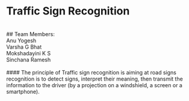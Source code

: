 # Traffic Sign Recognition
<br>
## Team Members:<br/>
             Anu Yogesh<br/>
             Varsha G Bhat<br/>
             Mokshadayini K S <br/>
             Sinchana Ramesh<br/>
<br>
#### The principle of Traffic sign recognition is  aiming at road signs recognition is to detect signs, interpret their meaning, then transmit the information to the driver (by a projection on a windshield, a screen or a smartphone).
             
